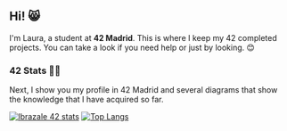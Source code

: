 ## Hi! 😸

I'm Laura, a student at **42 Madrid**.
This is where I keep my 42 completed projects. You can take a look if you need help or just by looking. 😊

### 42 Stats 👩‍🎓
Next, I show you my profile in 42 Madrid and several diagrams that show the knowledge that I have acquired so far.

[![lbrazale 42 stats](https://badge42.herokuapp.com/api/stats/lbrazale?privacyEmail=true)](https://github.com/JaeSeoKim/badge42) [![Top Langs](https://github-readme-stats.vercel.app/api/top-langs/?username=belauri&layout=compact)](https://github.com/anuraghazra/github-readme-stats)



<!--
**belauri/belauri** is a ✨ _special_ ✨ repository because its `README.md` (this file) appears on your GitHub profile.

Here are some ideas to get you started:

- 🔭 I’m currently working on ...
- 🌱 I’m currently learning ...
- 👯 I’m looking to collaborate on ...
- 🤔 I’m looking for help with ...
- 💬 Ask me about ...
- 📫 How to reach me: ...
- 😄 Pronouns: ...
- ⚡ Fun fact: ...
-->

